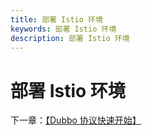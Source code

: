 ```yaml
---
title: 部署 Istio 环境
keywords: 部署 Istio 环境
description: 部署 Istio 环境
---
```


# 部署 Istio 环境





下一章：[【Dubbo 协议快速开始】](./quickstart_dubbo.html)

